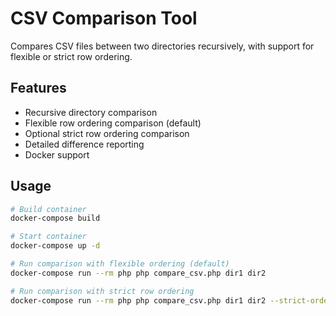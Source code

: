 # CSV Comparison Tool

Compares CSV files between two directories recursively, with support for flexible or strict row ordering.

## Features

- Recursive directory comparison
- Flexible row ordering comparison (default)
- Optional strict row ordering comparison
- Detailed difference reporting
- Docker support

## Usage

```bash
# Build container
docker-compose build

# Start container
docker-compose up -d

# Run comparison with flexible ordering (default)
docker-compose run --rm php php compare_csv.php dir1 dir2

# Run comparison with strict row ordering
docker-compose run --rm php php compare_csv.php dir1 dir2 --strict-ordering